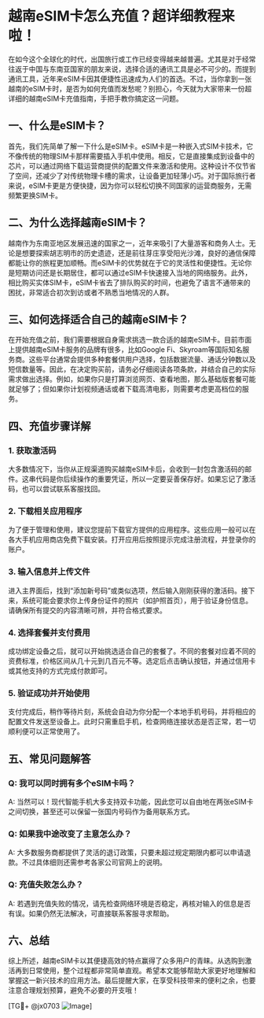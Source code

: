 # 越南eSIM卡怎么充值？超详细教程来啦！

在如今这个全球化的时代，出国旅行或工作已经变得越来越普遍。尤其是对于经常往返于中国与东南亚国家的朋友来说，选择合适的通讯工具是必不可少的。而提到通讯工具，近年来eSIM卡因其便捷性迅速成为人们的首选。不过，当你拿到一张越南的eSIM卡时，是否为如何充值而发愁呢？别担心，今天就为大家带来一份超详细的越南eSIM卡充值指南，手把手教你搞定这一问题。

## 一、什么是eSIM卡？

首先，我们先简单了解一下什么是eSIM卡。eSIM卡是一种嵌入式SIM卡技术，它不像传统的物理SIM卡那样需要插入手机中使用。相反，它是直接集成到设备中的芯片，可以通过网络下载运营商提供的配置文件来激活和使用。这种设计不仅节省了空间，还减少了对传统物理卡槽的需求，让设备更加轻薄小巧。对于国际旅行者来说，eSIM卡更是方便快捷，因为你可以轻松切换不同国家的运营商服务，无需频繁更换SIM卡。

## 二、为什么选择越南eSIM卡？

越南作为东南亚地区发展迅速的国家之一，近年来吸引了大量游客和商务人士。无论是想要探索胡志明市的历史遗迹，还是前往芽庄享受阳光沙滩，良好的通信保障都能让你的旅程更加顺畅。而eSIM卡的优势就在于它的灵活性和便捷性。无论你是短期访问还是长期居住，都可以通过eSIM卡快速接入当地的网络服务。此外，相比购买实体SIM卡，eSIM卡省去了排队购买的时间，也避免了语言不通带来的困扰，非常适合初次到访或者不熟悉当地情况的人群。

## 三、如何选择适合自己的越南eSIM卡？

在开始充值之前，我们需要根据自身需求挑选一款合适的越南eSIM卡。目前市面上提供越南eSIM卡服务的品牌有很多，比如Google Fi、Skyroam等国际知名服务商。这些平台通常会提供多种套餐供用户选择，包括数据流量、通话分钟数以及短信数量等。因此，在决定购买前，请务必仔细阅读各项条款，并结合自己的实际需求做出选择。例如，如果你只是打算浏览网页、查看地图，那么基础版套餐可能就足够了；但如果你计划视频通话或者下载高清电影，则需要考虑更高档位的服务。

## 四、充值步骤详解

### 1. 获取激活码
大多数情况下，当你从正规渠道购买越南eSIM卡后，会收到一封包含激活码的邮件。这串代码是你后续操作的重要凭证，所以一定要妥善保存好。如果忘记了激活码，也可以尝试联系客服找回。

### 2. 下载相关应用程序
为了便于管理和使用，建议您提前下载官方提供的应用程序。这些应用一般可以在各大手机应用商店免费下载安装。打开应用后按照提示完成注册流程，并登录你的账户。

### 3. 输入信息并上传文件
进入主界面后，找到“添加新号码”或类似选项，然后输入刚刚获得的激活码。接下来，系统可能会要求你上传身份证件的照片（如护照首页），用于验证身份信息。请确保所有提交的内容清晰可辨，并符合格式要求。

### 4. 选择套餐并支付费用
成功绑定设备之后，就可以开始挑选适合自己的套餐了。不同的套餐对应着不同的资费标准，价格区间从几十元到几百元不等。选定后点击确认按钮，并通过信用卡或其他支持的方式完成付款即可。

### 5. 验证成功并开始使用
支付完成后，稍作等待片刻，系统会自动为你分配一个本地手机号码，并将相应的配置文件发送至设备上。此时只需重启手机，检查网络连接状态是否正常，若一切顺利便可以正常使用了。

## 五、常见问题解答

### Q: 我可以同时拥有多个eSIM卡吗？
A: 当然可以！现代智能手机大多支持双卡功能，因此您可以自由地在两张eSIM卡之间切换，甚至还可以保留一张国内号码作为备用联系方式。

### Q: 如果我中途改变了主意怎么办？
A: 大多数服务商都提供了灵活的退订政策，只要未超过规定期限内都可以申请退款。不过具体细则还需参考各家公司官网上的说明。

### Q: 充值失败怎么办？
A: 若遇到充值失败的情况，请先检查网络环境是否稳定，再核对输入的信息是否有误。如果仍然无法解决，可直接联系客服寻求帮助。

## 六、总结

综上所述，越南eSIM卡以其便捷高效的特点赢得了众多用户的青睐。从选购到激活再到日常使用，整个过程都非常简单直观。希望本文能够帮助大家更好地理解和掌握这一新兴技术的应用方法。最后提醒大家，在享受科技带来的便利之余，也要注意合理规划预算，避免不必要的开支哦！

[TG💪+ @jx0703 ![Image](https://github.com/user-attachments/assets/dbca1d08-cadb-493c-b0ec-ad6f7a83f270)]